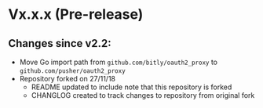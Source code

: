 # Vx.x.x (Pre-release)

## Changes since v2.2:

- Move Go import path from `github.com/bitly/oauth2_proxy` to `github.com/pusher/oauth2_proxy`
- Repository forked on 27/11/18
  - README updated to include note that this repository is forked
  - CHANGLOG created to track changes to repository from original fork
